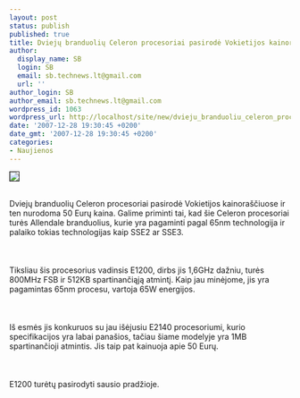 ```yaml
---
layout: post
status: publish
published: true
title: Dviejų branduolių Celeron procesoriai pasirodė Vokietijos kainoraščiuose
author:
  display_name: SB
  login: SB
  email: sb.technews.lt@gmail.com
  url: ''
author_login: SB
author_email: sb.technews.lt@gmail.com
wordpress_id: 1063
wordpress_url: http://localhost/site/new/dvieju_branduoliu_celeron_procesoriai_pasirode_vokietijos_kainorasciuose/
date: '2007-12-28 19:30:45 +0200'
date_gmt: '2007-12-28 19:30:45 +0200'
categories:
- Naujienos
---
```

<div class="imgright"><img src="http://tbn0.google.com/images?q=tbn:oNV9-IYzgsrY1M:http://scotu.netsons.org/blog/wp-content/intel-logo.gif" border="1"></div>
<p><br>Dviejų branduolių Celeron procesoriai pasirodė Vokietijos kainoraščiuose ir ten nurodoma 50 Eurų kaina. Galime priminti tai, kad šie Celeron procesoriai turės Allendale branduolius, kurie yra pagaminti pagal 65nm technologija ir palaiko tokias technologijas kaip SSE2 ar SSE3.<br />
<br><br />
<br>Tiksliau šis procesorius vadinsis E1200, dirbs jis 1,6GHz dažniu, turės 800MHz FSB ir 512KB spartinančiąją atmintį. Kaip jau minėjome, jis yra pagamintas 65nm procesu, vartoja 65W energijos.<br />
<br><br />
<br>Iš esmės jis konkuruos su jau išėjusiu E2140 procesoriumi, kurio specifikacijos yra labai panašios, tačiau šiame modelyje yra 1MB spartinančioji atmintis. Jis taip pat kainuoja apie 50 Eurų.<br />
<br><br />
<br>E1200 turėtų pasirodyti sausio pradžioje.<br />
<br></p>
